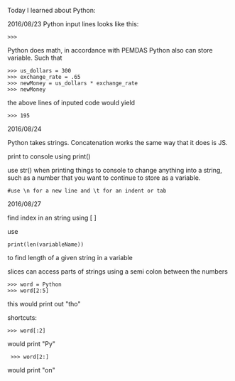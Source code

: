 Today I learned about Python:

2016/08/23
Python input lines looks like this:

```
>>>
```
Python does math, in accordance with PEMDAS
Python also can store variable.
Such that
```
>>> us_dollars = 300
>>> exchange_rate = .65
>>> newMoney = us_dollars * exchange_rate
>>> newMoney
```
the above lines of inputed code would yield
```
>>> 195
```
2016/08/24

Python takes strings. Concatenation works the same way that it does is JS.

print to console using print()

use str() when printing things to console to change anything into a string,
such as a number that you want to continue to store as a variable.
```
#use \n for a new line and \t for an indent or tab
```

2016/08/27

find index in an string using [ ]

use
```
print(len(variableName))
```

to find length of a given string in a variable

slices can access parts of strings using a semi colon between the numbers
```
>>> word = Python
>>> word[2:5]
```
this would print out "tho"

shortcuts:
```
>>> word[:2]
```
would print "Py"
```
 >>> word[2:]
 ```
 would print "on"
